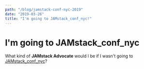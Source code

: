 ```yaml
---
path: "/blog/jamstack-conf-nyc-2019"
date: "2019-03-26"
title: "I'm going to JAMstack_conf_nyc!"
---
```


# I'm going to JAMstack\_conf\_nyc

What kind of **JAMstack Advocate** would I be if I wasn't going to [JAMstack\_conf\_nyc](https://jamstackconf.com/nyc/)?